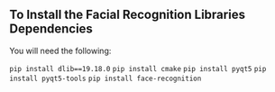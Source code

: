 ## To Install the Facial Recognition Libraries Dependencies

You will need the following:

```pip install dlib==19.18.0```
```pip install cmake```
```pip install pyqt5```
```pip install pyqt5-tools```
```pip install face-recognition```
